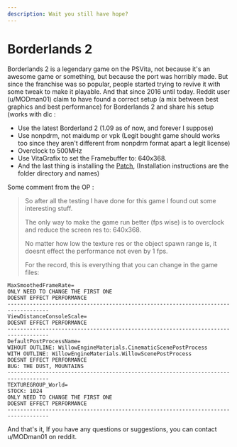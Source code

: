 ```yaml
---
description: Wait you still have hope?
---
```


# Borderlands 2

Borderlands 2 is a legendary game on the PSVita, not because it's an awesome game or something, but because the port was horribly made. But since the franchise was so popular, people started trying to revive it with some tweak to make it playable. And that since 2016 until today. Reddit user \(u/MODman01\) claim to have found a correct setup \(a mix between best graphics and best performance\) for Borderlands 2 and share his setup \(works with dlc :

* Use the latest Borderland 2 \(1.09 as of now, and forever I suppose\) 
* Use nonpdrm, not maidump or vpk \(Legit bought game should works too since they aren't different from nonpdrm format apart a legit license\)
* Overclock to 500MHz
* Use VitaGrafix to set the Framebuffer to: 640x368.
* And the last thing is installing the [Patch](https://mega.nz/file/ySByCKYJ#Z_nHwp6NCjXN6HB-OT1qqaB-pot3wbn9kGDCdot8764),  \(Installation instructions are the folder directory and names\)



Some comment from the OP :

> So after all the testing I have done for this game I found out some interesting stuff.
>
> The only way to make the game run better \(fps wise\) is to overclock and reduce the screen res to: 640x368.
>
> No matter how low the texture res or the object spawn range is, it doesnt effect the performance not even by 1 fps.
>
> For the record, this is everything that you can change in the game files:

```text
MaxSmoothedFrameRate=
ONLY NEED TO CHANGE THE FIRST ONE
DOESNT EFFECT PERFORMANCE
-----------------------------------------------------------------------------------
ViewDistanceConsoleScale=
DOESNT EFFECT PERFORMANCE
-----------------------------------------------------------------------------------
DefaultPostProcessName=
WIHOUT OUTLINE: WillowEngineMaterials.CinematicScenePostProcess
WITH OUTLINE: WillowEngineMaterials.WillowScenePostProcess
DOESNT EFFECT PERFORMANCE
BUG: THE DUST, MOUNTAINS
-----------------------------------------------------------------------------------
TEXTUREGROUP_World=
STOCK: 1024
ONLY NEED TO CHANGE THE FIRST ONE
DOESNT EFFECT PERFORMANCE
-----------------------------------------------------------------------------------
```

And that's it, If you have any questions or suggestions, you can contact u/MODman01 on reddit.

